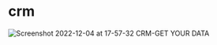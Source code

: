 # crm
![Screenshot 2022-12-04 at 17-57-32 CRM-GET YOUR DATA](https://user-images.githubusercontent.com/87560123/205490638-6df8e458-34c1-4072-9698-d079e8195d97.png)
